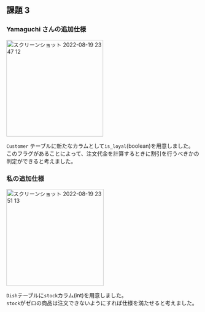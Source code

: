## 課題 3

### Yamaguchi さんの追加仕様

<img width="252" alt="スクリーンショット 2022-08-19 23 47 12" src="https://user-images.githubusercontent.com/76472239/185645132-c19eaaeb-3744-440c-be56-715ffe16facf.png">


`Customer` テーブルに新たなカラムとして`is_loyal`(boolean)を用意しました。
このフラグがあることによって、注文代金を計算するときに割引を行うべきかの判定ができると考えました。

### 私の追加仕様
<img width="253" alt="スクリーンショット 2022-08-19 23 51 13" src="https://user-images.githubusercontent.com/76472239/185645956-baf1eac3-72d8-4525-ae84-f3ffdef19707.png">


`Dish`テーブルに`stock`カラム(int)を用意しました。  
`stock`がゼロの商品は注文できないようにすれば仕様を満たせると考えました。
